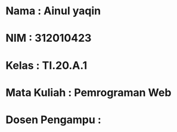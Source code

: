 # Nama          : Ainul yaqin
# NIM           : 312010423
# Kelas         : TI.20.A.1
# Mata Kuliah   : Pemrograman Web
# Dosen Pengampu    : 